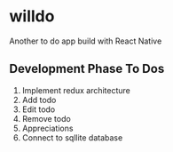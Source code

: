 # willdo
Another to do app build with React Native

## Development Phase To Dos ##

1. Implement redux architecture
2. Add todo
3. Edit todo
4. Remove todo
5. Appreciations
6. Connect to sqllite database
